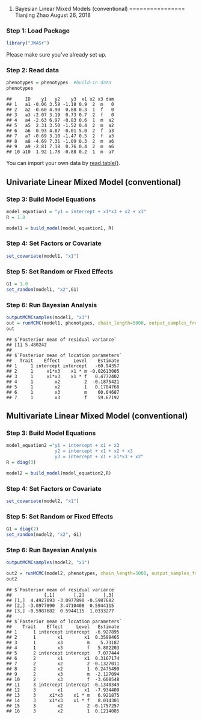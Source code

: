 1. Bayesian Linear Mixed Models (conventional)
================
Tianjing Zhao
August 26, 2018

### Step 1: Load Package

``` r
library("JWASr")
```
Please make sure you've already set up.


### Step 2: Read data

``` r
phenotypes = phenotypes  #build-in data
phenotypes
```

    ##     ID    y1   y2    y3  x1 x2 x3 dam
    ## 1   a1 -0.06 3.58 -1.18 0.9  2  m   0
    ## 2   a2 -0.60 4.90  0.88 0.3  1  f   0
    ## 3   a3 -2.07 3.19  0.73 0.7  2  f   0
    ## 4   a4 -2.63 6.97 -0.83 0.6  1  m  a2
    ## 5   a5  2.31 3.50 -1.52 0.4  2  m  a2
    ## 6   a6  0.93 4.87 -0.01 5.0  2  f  a3
    ## 7   a7 -0.69 3.10 -1.47 0.5  2  f  a3
    ## 8   a8 -4.69 7.31 -1.09 0.3  2  m  a6
    ## 9   a9 -2.81 7.18  0.76 0.4  2  m  a6
    ## 10 a10  1.92 1.78 -0.88 0.2  1  m  a7
You can import your own data by [read.table()](https://www.rdocumentation.org/packages/utils/versions/3.5.1/topics/read.table).

Univariate Linear Mixed Model (conventional)
----

### Step 3: Build Model Equations

``` r
model_equation1 = "y1 = intercept + x1*x3 + x2 + x3"
R = 1.0

model1 = build_model(model_equation1, R)
```

### Step 4: Set Factors or Covariate

``` r
set_covariate(model1, "x1")
```

### Step 5: Set Random or Fixed Effects

``` r
G1 = 1.0
set_random(model1, "x2",G1)
```

### Step 6: Run Bayesian Analysis

``` r
outputMCMCsamples(model1, "x3")
out = runMCMC(model1, phenotypes, chain_length=5000, output_samples_frequency=100)
out
```

    ## $`Posterior mean of residual variance`
    ## [1] 5.480242
    ##
    ## $`Posterior mean of location parameters`
    ##   Trait    Effect     Level    Estimate
    ## 1     1 intercept intercept   -60.94357
    ## 2     1     x1*x3    x1 * m -0.02613005
    ## 3     1     x1*x3    x1 * f   0.4772402
    ## 4     1        x2         2  -0.1875421
    ## 5     1        x2         1   0.1704768
    ## 6     1        x3         m    60.04687
    ## 7     1        x3         f    59.67192
  
Multivariate Linear Mixed Model (conventional)
---
### Step 3: Build Model Equations
``` r
model_equation2 ="y1 = intercept + x1 + x3
                  y2 = intercept + x1 + x2 + x3
                  y3 = intercept + x1 + x1*x3 + x2"
R = diag(3)

model2 = build_model(model_equation2,R)
```


### Step 4: Set Factors or Covariate

``` r
set_covariate(model2, "x1")
```


### Step 5: Set Random or Fixed Effects

``` r
G1 = diag(2)
set_random(model2, "x2", G1)
```


### Step 6: Run Bayesian Analysis

``` r
outputMCMCsamples(model2, "x1")
```


``` r
out2 = runMCMC(model2, phenotypes, chain_length=5000, output_samples_frequency=100)
out2
```

    ## $`Posterior mean of residual variance`
    ##            [,1]       [,2]       [,3]
    ## [1,]  4.4927093 -3.0977890 -0.5987682
    ## [2,] -3.0977890  3.4710408  0.5944115
    ## [3,] -0.5987682  0.5944115  1.0333277
    ## 
    ## $`Posterior mean of location parameters`
    ##    Trait    Effect     Level   Estimate
    ## 1      1 intercept intercept  -6.927895
    ## 2      1        x1        x1  0.3599465
    ## 3      1        x3         m    5.73187
    ## 4      1        x3         f   5.802203
    ## 5      2 intercept intercept   7.077444
    ## 6      2        x1        x1  0.3167174
    ## 7      2        x2         2 -0.1327011
    ## 8      2        x2         1  0.2475499
    ## 9      2        x3         m  -2.127094
    ## 10     2        x3         f  -3.608548
    ## 11     3 intercept intercept -0.1340349
    ## 12     3        x1        x1  -7.934409
    ## 13     3     x1*x3    x1 * m   6.921875
    ## 14     3     x1*x3    x1 * f   8.014301
    ## 15     3        x2         2 -0.1757257
    ## 16     3        x2         1  0.1214085





